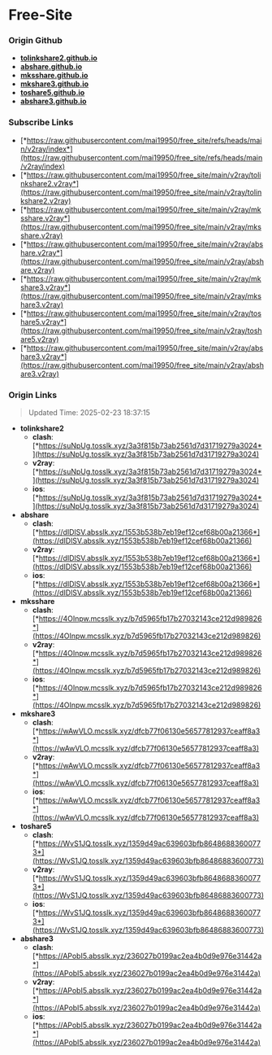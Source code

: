 # Free-Site

### Origin Github

- [**tolinkshare2.github.io**](https://github.com/tolinkshare2/tolinkshare2.github.io)
- [**abshare.github.io**](https://github.com/abshare/abshare.github.io)
- [**mksshare.github.io**](https://github.com/mksshare/mksshare.github.io)
- [**mkshare3.github.io**](https://github.com/mkshare3/mkshare3.github.io)
- [**toshare5.github.io**](https://github.com/toshare5/toshare5.github.io)
- [**abshare3.github.io**](https://github.com/abshare3/abshare3.github.io)

### Subscribe Links

- [*https://raw.githubusercontent.com/mai19950/free_site/refs/heads/main/v2ray/index*](https://raw.githubusercontent.com/mai19950/free_site/refs/heads/main/v2ray/index)
- [*https://raw.githubusercontent.com/mai19950/free_site/main/v2ray/tolinkshare2.v2ray*](https://raw.githubusercontent.com/mai19950/free_site/main/v2ray/tolinkshare2.v2ray)
- [*https://raw.githubusercontent.com/mai19950/free_site/main/v2ray/mksshare.v2ray*](https://raw.githubusercontent.com/mai19950/free_site/main/v2ray/mksshare.v2ray)
- [*https://raw.githubusercontent.com/mai19950/free_site/main/v2ray/abshare.v2ray*](https://raw.githubusercontent.com/mai19950/free_site/main/v2ray/abshare.v2ray)
- [*https://raw.githubusercontent.com/mai19950/free_site/main/v2ray/mkshare3.v2ray*](https://raw.githubusercontent.com/mai19950/free_site/main/v2ray/mkshare3.v2ray)
- [*https://raw.githubusercontent.com/mai19950/free_site/main/v2ray/toshare5.v2ray*](https://raw.githubusercontent.com/mai19950/free_site/main/v2ray/toshare5.v2ray)
- [*https://raw.githubusercontent.com/mai19950/free_site/main/v2ray/abshare3.v2ray*](https://raw.githubusercontent.com/mai19950/free_site/main/v2ray/abshare3.v2ray)

### Origin Links

> Updated Time: 2025-02-23 18:37:15

- **tolinkshare2**
  - **clash**: [*https://suNpUg.tosslk.xyz/3a3f815b73ab2561d7d31719279a3024*](https://suNpUg.tosslk.xyz/3a3f815b73ab2561d7d31719279a3024)
  - **v2ray**: [*https://suNpUg.tosslk.xyz/3a3f815b73ab2561d7d31719279a3024*](https://suNpUg.tosslk.xyz/3a3f815b73ab2561d7d31719279a3024)
  - **ios**: [*https://suNpUg.tosslk.xyz/3a3f815b73ab2561d7d31719279a3024*](https://suNpUg.tosslk.xyz/3a3f815b73ab2561d7d31719279a3024)
- **abshare**
  - **clash**: [*https://dIDlSV.absslk.xyz/1553b538b7eb19ef12cef68b00a21366*](https://dIDlSV.absslk.xyz/1553b538b7eb19ef12cef68b00a21366)
  - **v2ray**: [*https://dIDlSV.absslk.xyz/1553b538b7eb19ef12cef68b00a21366*](https://dIDlSV.absslk.xyz/1553b538b7eb19ef12cef68b00a21366)
  - **ios**: [*https://dIDlSV.absslk.xyz/1553b538b7eb19ef12cef68b00a21366*](https://dIDlSV.absslk.xyz/1553b538b7eb19ef12cef68b00a21366)
- **mksshare**
  - **clash**: [*https://4OInpw.mcsslk.xyz/b7d5965fb17b27032143ce212d989826*](https://4OInpw.mcsslk.xyz/b7d5965fb17b27032143ce212d989826)
  - **v2ray**: [*https://4OInpw.mcsslk.xyz/b7d5965fb17b27032143ce212d989826*](https://4OInpw.mcsslk.xyz/b7d5965fb17b27032143ce212d989826)
  - **ios**: [*https://4OInpw.mcsslk.xyz/b7d5965fb17b27032143ce212d989826*](https://4OInpw.mcsslk.xyz/b7d5965fb17b27032143ce212d989826)
- **mkshare3**
  - **clash**: [*https://wAwVLO.mcsslk.xyz/dfcb77f06130e56577812937ceaff8a3*](https://wAwVLO.mcsslk.xyz/dfcb77f06130e56577812937ceaff8a3)
  - **v2ray**: [*https://wAwVLO.mcsslk.xyz/dfcb77f06130e56577812937ceaff8a3*](https://wAwVLO.mcsslk.xyz/dfcb77f06130e56577812937ceaff8a3)
  - **ios**: [*https://wAwVLO.mcsslk.xyz/dfcb77f06130e56577812937ceaff8a3*](https://wAwVLO.mcsslk.xyz/dfcb77f06130e56577812937ceaff8a3)
- **toshare5**
  - **clash**: [*https://WvS1JQ.tosslk.xyz/1359d49ac639603bfb86486883600773*](https://WvS1JQ.tosslk.xyz/1359d49ac639603bfb86486883600773)
  - **v2ray**: [*https://WvS1JQ.tosslk.xyz/1359d49ac639603bfb86486883600773*](https://WvS1JQ.tosslk.xyz/1359d49ac639603bfb86486883600773)
  - **ios**: [*https://WvS1JQ.tosslk.xyz/1359d49ac639603bfb86486883600773*](https://WvS1JQ.tosslk.xyz/1359d49ac639603bfb86486883600773)
- **abshare3**
  - **clash**: [*https://APobI5.absslk.xyz/236027b0199ac2ea4b0d9e976e31442a*](https://APobI5.absslk.xyz/236027b0199ac2ea4b0d9e976e31442a)
  - **v2ray**: [*https://APobI5.absslk.xyz/236027b0199ac2ea4b0d9e976e31442a*](https://APobI5.absslk.xyz/236027b0199ac2ea4b0d9e976e31442a)
  - **ios**: [*https://APobI5.absslk.xyz/236027b0199ac2ea4b0d9e976e31442a*](https://APobI5.absslk.xyz/236027b0199ac2ea4b0d9e976e31442a)
